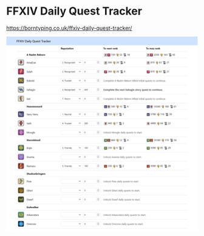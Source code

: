# FFXIV Daily Quest Tracker

https://borntyping.co.uk/ffxiv-daily-quest-tracker/

![Screenshot](./img/screenshot.png)
